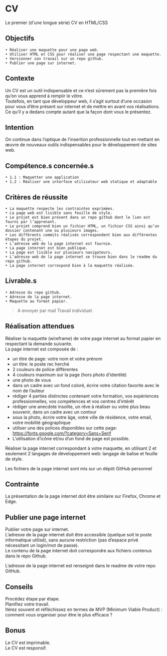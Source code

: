 # CV
Le premier (d'une longue série) CV en HTML/CSS

## Objectifs
    • Réaliser une maquette pour une page web.
    • Utiliser HTML et CSS pour réaliser une page respectant une maquette.
    • Versionner son travail sur un repo github.
    • Publier une page sur internet.

## Contexte
Un CV est un outil indispensable et ce n’est sûrement pas la première fois qu’on vous apprend à remplir le vôtre.   
Toutefois, en tant que développeur web, il s’agit surtout d’une occasion pour vous d’être présent sur internet et de mettre en avant vos réalisations. Ce qu’il y a dedans compte autant que la façon dont vous le présentez.  

## Intention
On continue dans l’optique de l’insertion professionnelle tout en mettant en œuvre de nouveaux outils indispensables pour le développement de sites web.

## Compétence.s concernée.s
    • 1.1 : Maquetter une application
    • 1.2 : Réaliser une interface utilisateur web statique et adaptable

## Critères de réussite
    • La maquette respecte les contraintes exprimées.
    • La page web est lisible sans feuille de style.
    • Le projet est bien présent dans un repo github dont le lien est fourni par l’apprenant. 
    • Le projet comprend bien un fichier HTML, un fichier CSS ainsi qu’un dossier contenant une ou plusieurs images.
    • Les différents commits réalisés correspondent bien aux différentes étapes du projet. 
    • L’adresse web de la page internet est fournie. 
    • La page internet est bien publique.
    • La page est lisible sur plusieurs navigateurs. 
    • L’adresse web de la page internet se trouve bien dans le readme du repo github.
    • La page internet correspond bien à la maquette réalisée.

## Livrable.s
    • Adresse du repo github.
    • Adresse de la page internet.
    • Maquette au format papier.

> A envoyer par mail
> Travail individuel.

## Réalisation attendues
Réaliser   la   maquette   (wireframe)   de   votre   page   internet   au   format   papier   en   respectant la  demande suivante.   
La page internet est composée de : 
* un titre de page: votre nom et votre prénom 
* un titre: le poste rec herché  
* 2 couleurs de police différentes 
* 4 couleurs maximum sur la page (hors photo d’identité) 
* une photo de vous 
* dans   un   cadre   avec   un   fond   coloré,   écrire   votre   citation   favorite   avec   le   nom   de  l’auteur 
* rédiger 4   parties   distinctes   contenant   votre   formation,   vos   expériences professionnelles, vos compétences et vos centres d’intérêt 
* rédiger   une   anecdote   insolite,   un   rêve   à   réaliser   ou   votre   plus   beau   souvenir,   dans  un cadre avec un contour 
* sous   la   photo,   écrire   votre   âge,   votre   ville   de   résidence,   votre   email,   votre   mobilité géographique 
* utiliser une des polices disponibles sur cette page:  
https://fonts.google.com/?category=Sans+Serif 
* L’utilisation d’icône et/ou d’un fond de page est possible. 
  
Réaliser   la   page   internet   correspondant   à   votre   maquette,   en   utilisant   2   et   seulement   2  langages  de  développement  web:  langage  de  balise  et  feuille  de  style.    

Les  fichiers  de  la  page  internet  sont  mis  sur  un  dépôt  GitHub  personnel    

## Contrainte 
La   présentation   de   la   page   internet   doit   être   similaire   sur Firefox, Chrome et Edge.
 
## Publier  une  page  internet 
Publier  votre  page  sur  internet.  
L’adresse   de   la   page   internet   doit   être   accessible   (quelque   soit   le   poste   informatique  utilisé),  sans  aucune  restriction  (pas  d’espace  privé  nécessitant  un  login/mot  de  passe).   
Le  contenu  de  la  page  internet  doit  correspondre  aux  fichiers  contenus dans le repo Github.  
  
L’adresse  de  la  page  internet  est  renseigné  dans  le  readme  de  votre  repo  GitHub.   

## Conseils
Procédez étape par étape.   
Planifiez votre travail.  
Itérez souvent et réfléchissez en termes de MVP (Minimum Viable Product) : comment vous organiser pour être le plus efficace ?  

## Bonus
Le CV est imprimable.  
Le CV est responsif.  
